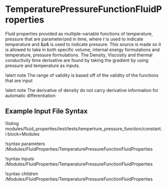 # TemperaturePressureFunctionFluidProperties

Fluid properties provided as multiple-variable  functions of temperature, pressure that are parameterized
in time, where $t$ is used to indicate temperature and &p& is used to indicate pressure.
This source is made so it is allowed to take in both specific volume, internal energy formulations
and temperature, pressure formulations. The Density, Viscosity and thermal conductivity time derivative
are found by taking the gradient by using pressure and temperature as inputs.

!alert note The range of validity is based off of the validity of the functions
that are input

!alert note The derivative of density do not carry derivative information for automatic differentiation

## Example Input File Syntax

!listing modules/fluid_properties/test/tests/temperture_pressure_function/constant.i block=Modules

!syntax parameters /Modules/FluidProperties/TemperaturePressureFunctionFluidProperties

!syntax inputs /Modules/FluidProperties/TemperaturePressureFunctionFluidProperties

!syntax children /Modules/FluidProperties/TemperaturePressureFunctionFluidProperties
